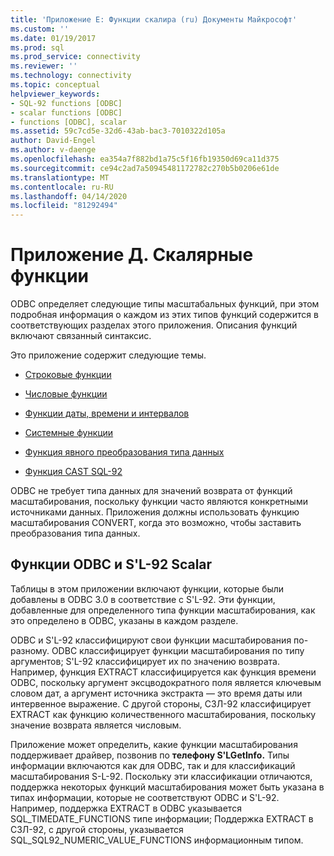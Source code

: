 ```yaml
---
title: 'Приложение E: Функции скалира (ru) Документы Майкрософт'
ms.custom: ''
ms.date: 01/19/2017
ms.prod: sql
ms.prod_service: connectivity
ms.reviewer: ''
ms.technology: connectivity
ms.topic: conceptual
helpviewer_keywords:
- SQL-92 functions [ODBC]
- scalar functions [ODBC]
- functions [ODBC], scalar
ms.assetid: 59c7cd5e-32d6-43ab-bac3-7010322d105a
author: David-Engel
ms.author: v-daenge
ms.openlocfilehash: ea354a7f882bd1a75c5f16fb19350d69ca11d375
ms.sourcegitcommit: ce94c2ad7a50945481172782c270b5b0206e61de
ms.translationtype: MT
ms.contentlocale: ru-RU
ms.lasthandoff: 04/14/2020
ms.locfileid: "81292494"
---
```

# <a name="appendix-e-scalar-functions"></a>Приложение Д. Скалярные функции
ODBC определяет следующие типы масштабальных функций, при этом подробная информация о каждом из этих типов функций содержится в соответствующих разделах этого приложения. Описания функций включают связанный синтаксис.  
  
 Это приложение содержит следующие темы.  
  
-   [Строковые функции](../../../odbc/reference/appendixes/string-functions.md)  
  
-   [Числовые функции](../../../odbc/reference/appendixes/numeric-functions.md)  
  
-   [Функции даты, времени и интервалов](../../../odbc/reference/appendixes/time-date-and-interval-functions.md)  
  
-   [Системные функции](../../../odbc/reference/appendixes/system-functions.md)  
  
-   [Функция явного преобразования типа данных](../../../odbc/reference/appendixes/explicit-data-type-conversion-function.md)  
  
-   [Функция CAST SQL-92](../../../odbc/reference/appendixes/sql-92-cast-function.md)  
  
 ODBC не требует типа данных для значений возврата от функций масштабирования, поскольку функции часто являются конкретными источниками данных. Приложения должны использовать функцию масштабирования CONVERT, когда это возможно, чтобы заставить преобразования типа данных.  
  
## <a name="odbc-and-sql-92-scalar-functions"></a>Функции ODBC и S'L-92 Scalar  
 Таблицы в этом приложении включают функции, которые были добавлены в ODBC 3.0 в соответствие с S'L-92. Эти функции, добавленные для определенного типа функции масштабирования, как это определено в ODBC, указаны в каждом разделе.  
  
 ODBC и S'L-92 классифицируют свои функции масштабирования по-разному. ODBC классифицирует функции масштабирования по типу аргументов; S'L-92 классифицирует их по значению возврата. Например, функция EXTRACT классифицируется как функция времени ODBC, поскольку аргумент эксцводократного поля является ключевым словом дат, а аргумент источника экстракта — это время даты или интервенное выражение. С другой стороны, СЗЛ-92 классифицирует EXTRACT как функцию количественного масштабирования, поскольку значение возврата является числовым.  
  
 Приложение может определить, какие функции масштабирования поддерживает драйвер, позвонив по **телефону S'LGetInfo.** Типы информации включаются как для ODBC, так и для классификаций масштабирования S-L-92. Поскольку эти классификации отличаются, поддержка некоторых функций масштабирования может быть указана в типах информации, которые не соответствуют ODBC и S'L-92. Например, поддержка EXTRACT в ODBC указывается SQL_TIMEDATE_FUNCTIONS типе информации; Поддержка EXTRACT в СЗЛ-92, с другой стороны, указывается SQL_SQL92_NUMERIC_VALUE_FUNCTIONS информационным типом.

